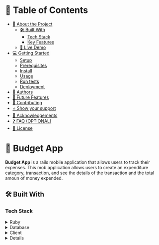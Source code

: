 <a name="readme-top"></a>

# 📗 Table of Contents

- [📖 About the Project](#about-project)
  - [🛠 Built With](#built-with)
    - [Tech Stack](#tech-stack)
    - [Key Features](#key-features)
  - [🚀 Live Demo](#live-demo)
- [💻 Getting Started](#getting-started)
  - [Setup](#setup)
  - [Prerequisites](#prerequisites)
  - [Install](#install)
  - [Usage](#usage)
  - [Run tests](#run-tests)
  - [Deployment](#triangular_flag_on_post-deployment)
- [👥 Authors](#authors)
- [🔭 Future Features](#future-features)
- [🤝 Contributing](#contributing)
- [⭐️ Show your support](#support)
- [🙏 Acknowledgements](#acknowledgements)
- [❓ FAQ (OPTIONAL)](#faq)
- [📝 License](#license)


# 📖 Budget App <a name="about-project"></a>

**Budget App** is a rails mobile application that allows users to track their expenses. This mob application allows users to create an expenditure category, transaction, and see the details of the transaction and the total amoun of money expended.

## 🛠 Built With <a name="built-with"></a>

### Tech Stack <a name="tech-stack"></a>

<details>
<summary>Ruby</summary>
  <ul>
    <li><a href="https://www.ruby-lang.org/">Ruby</a></li>
  </ul>
</details>

<details>
<summary>Database</summary>
  <ul>
    <li><a href="https://www.postgresql.org/">Ruby on Rails</a></li>
  </ul>
</details>

<details>
  <summary>Client</summary>
  <ul>
    <li><a href="https://rubyonrails.org/">Ruby on Rails</a></li>
  </ul>
</details>

<details>


### Key Features <a name="key-features"></a>


- **Allows users to create an application**
- **Allows users to create expense category**
- **Allows users to create transaction under a category**
- **Allows users to see the details of the transaction**
- **Allows users to see the total amount of expenses for the whole categories and total amount of expenses for each categort**

<p align="right">(<a href="#readme-top">back to top</a>)</p>


## 🚀 Live Demo <a name="live-demo"></a>

- [video Demo](https://loom.com/share/c91c330b800d41b89d88e5d84b86cf5e)

- [Live Demo Link](https://budgetapp-amare.onrender.com)

<p align="right">(<a href="#readme-top">back to top</a>)</p>


## 💻 Getting Started <a name="getting-started"></a>


To get a local copy up and running, follow these steps.

### Prerequisites

In order to run this project you need:

- have installed gem.
- have installed ruby version-3.2.1
- have installed rails version-7.0.4.2
- have installed git and have a github account, of course

### Setup

Clone this repository to your desired folder (e.g, my-folder):

  cd my-folder
  `git clone https://github.com/amare1990/Budget-App.git`

### Install

Install this project with:

cd my-project/Blog-App
`bundle install`


### Usage

To run the project, execute the following command:

  `rails server`

### Run tests

To run tests, run the following command:

- go to the root directory and run `rspec` to run tests for the whole tests or run `rspec spec/folders/test-file_spec.rb`

### Deployment

You can deploy this project using:



<p align="right">(<a href="#readme-top">back to top</a>)</p>


## 👥 Authors <a name="authors"></a>


👤 **Amare Kassa**

- GitHub: [@githubhandle](https://github.com/amare1990)
- Twitter: [@twitterhandle](https://twitter.com/amaremek)
- LinkedIn: [LinkedIn](https://www.linkedin.com/in/amaremek/)


<p align="right">(<a href="#readme-top">back to top</a>)</p>


## 🔭 Future Features <a name="future-features"></a>

- [ ] **Add animations**
- [ ] **Refactor to desktop version**
- [ ] **Update the API and its documentation**
- [ ] **Add payment integration**

<p align="right">(<a href="#readme-top">back to top</a>)</p>


## 🤝 Contributing <a name="contributing"></a>

Contributions, issues, and feature requests are welcome!

Feel free to check the [issues page](https://github.com/amare1990/Budget-App/issues)).

<p align="right">(<a href="#readme-top">back to top</a>)</p>


## ⭐️ Show your support <a name="support"></a>


If you like this project, hit the star please and your contribution is very welcome!

<p align="right">(<a href="#readme-top">back to top</a>)</p>


## 🙏 Acknowledgments <a name="acknowledgements"></a>


I would like to thank Microverse that provides quality projects as usual and helps me improve my skills in developing rails applications and programming in general. My gratitude also goes to the [Creative Commons license of the design](https://creativecommons.org/licenses/by-nc/4.0/) that provides free awesome design on which I develop this application.

<p align="right">(<a href="#readme-top">back to top</a>)</p>


## ❓ FAQ (OPTIONAL) <a name="faq"></a>


- **Can anybody see the resources of this application?**

  - No. A user should create an account before using this application

- **Can a user eidt or delete the transactions or categories she/he created?**

  - Yes.
- **Is this application free**

  - Yes.

<p align="right">(<a href="#readme-top">back to top</a>)</p>


## 📝 License <a name="license"></a>

This project is [MIT](./LICENSE) licensed.

<p align="right">(<a href="#readme-top">back to top</a>)</p>
